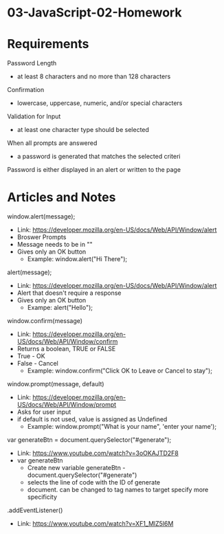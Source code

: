 # 03-JavaScript-02-Homework






# Requirements
Password Length
- at least 8 characters and no more than 128 characters

Confirmation
- lowercase, uppercase, numeric, and/or special characters

Validation for Input
- at least one character type should be selected

When all prompts are answered
- a password is generated that matches the selected criteri

Password is either displayed in an alert or written to the page










# Articles and Notes
window.alert(message);
- Link: https://developer.mozilla.org/en-US/docs/Web/API/Window/alert
- Broswer Prompts
- Message needs to be in ""
- Gives only an OK button
  - Example: window.alert("Hi There");

alert(message);
- Link: https://developer.mozilla.org/en-US/docs/Web/API/Window/alert
- Alert that doesn't require a response
- Gives only an OK button
  - Exampe: alert("Hello");


window.confirm(message)
- Link: https://developer.mozilla.org/en-US/docs/Web/API/Window/confirm
- Returns a boolean, TRUE or FALSE
- True - OK
- False - Cancel
  - Example: window.confirm("Click OK to Leave or Cancel to stay");


window.prompt(message, default)
- Link: https://developer.mozilla.org/en-US/docs/Web/API/Window/prompt
- Asks for user input
- if default is not used, value is assigned as Undefined 
  - Example: window.prompt("What is your name", 'enter your name');


var generateBtn = document.querySelector("#generate");
- Link: https://www.youtube.com/watch?v=3oOKAJTD2F8
- var generateBtn
  - Create new variable generateBtn
-document.querySelector("#generate")
  - selects the line of code with the ID of generate
  - document. can be changed to tag names to target specify more specificity

.addEventListener()
- Link: https://www.youtube.com/watch?v=XF1_MlZ5l6M
